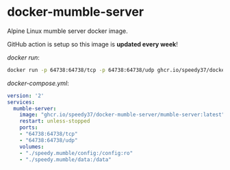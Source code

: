 # docker-mumble-server

Alpine Linux mumble server docker image.

GitHub action is setup so this image is __updated every week__!

_docker run_:

```sh
docker run -p 64738:64738/tcp -p 64738:64738/udp ghcr.io/speedy37/docker-mumble-server/mumble-server:latest
```

_docker-compose.yml_:

```yml
version: '2'
services:
  mumble-server:
    image: "ghcr.io/speedy37/docker-mumble-server/mumble-server:latest"
    restart: unless-stopped
    ports:
    - "64738:64738/tcp"
    - "64738:64738/udp"
    volumes:
    - "./speedy.mumble/config:/config:ro"
    - "./speedy.mumble/data:/data"
```
